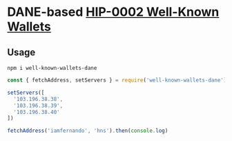 # DANE-based [HIP-0002 Well-Known Wallets](https://hsd-dev.org/HIPs/proposals/0002/)

## Usage

`npm i well-known-wallets-dane`

```js
const { fetchAddress, setServers } = require('well-known-wallets-dane')

setServers([
  '103.196.38.38',
  '103.196.38.39',
  '103.196.38.40'
])

fetchAddress('iamfernando', 'hns').then(console.log)
```
